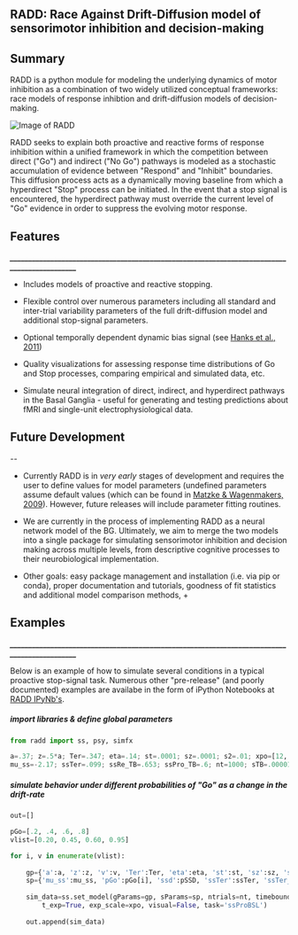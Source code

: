 ## RADD: Race Against Drift-Diffusion model of sensorimotor inhibition and decision-making

## Summary

RADD is a python module for modeling the underlying dynamics of motor inhibition
as a combination of two widely utilized conceptual frameworks: race models of response inhibtion
and drift-diffusion models of decision-making.

![Image of RADD](https://www.evernote.com/shard/s430/sh/8ce6464a-a304-411f-b26c-32162ceba3bc/56d47bbfbaf44a531a03c03fd4a21438/res/cc0f6f25-969a-44e7-a490-eec2386ee6ac/a.ssRe%20Final%20Fits%20and%20Figures.ipynb.jpg?resizeSmall&width=832&alpha=)

RADD seeks to explain both proactive and reactive forms of response inhibition within a unified
framework in which the competition between direct ("Go") and indirect ("No Go") pathways is modeled
as a stochastic accumulation of evidence between "Respond" and "Inhibit" boundaries. This diffusion 
process acts as a dynamically moving baseline from which a hyperdirect "Stop" process can be initiated. 
In the event that a stop signal is encountered, the hyperdirect pathway must override the current 
level of "Go" evidence in order to suppress the evolving motor response.



## Features
***_____________________________________________________________________________________________***

* Includes models of proactive and reactive stopping.

* Flexible control over numerous parameters including all standard and inter-trial
  variability parameters of the full drift-diffusion model and additional stop-signal
  parameters.

* Optional temporally dependent dynamic bias signal (see [Hanks et al., 2011](http://www.jneurosci.org/content/31/17/6339.full.pdf))

* Quality visualizations for assessing response time distributions of Go and Stop processes,
  comparing empirical and simulated data, etc.

* Simulate neural integration of direct, indirect, and hyperdirect pathways in the 
  Basal Ganglia - useful for generating and testing predictions about fMRI and 
  single-unit electrophysiological data.



## Future Development
--

* Currently RADD is in *very early* stages of development and requires the user to define values
  for model parameters (undefined parameters assume default values (which can be found in 
  [Matzke & Wagenmakers, 2009](http://www.ejwagenmakers.com/2009/MatzkeWagenmakers2009.pdf)).
  However, future releases will include parameter fitting routines.

* We are currently in the process of implementing RADD as a neural network model of the BG.
  Ultimately, we aim to merge the two models into a single package for simulating sensorimotor 
  inhibition and decision making across multiple levels, from descriptive cognitive processes 
  to their neurobiological implementation.

* Other goals: easy package management and installation (i.e. via pip or conda), proper 
  documentation and tutorials, goodness of fit statistics and additional model comparison
  methods, +



## Examples
***_____________________________________________________________________________________________***

Below is an example of how to simulate several conditions in a typical proactive stop-signal task.
Numerous other "pre-release" (and poorly documented) examples are availabe in the form of 
iPython Notebooks at [RADD IPyNb's](http://nbviewer.ipython.org/github/dunovank/pynb/tree/master/).


##### import libraries & define global parameters
```python
from radd import ss, psy, simfx

a=.37; z=.5*a; Ter=.347; eta=.14; st=.0001; sz=.0001; s2=.01; xpo=[12, 12.29]; pSSD=.450;
mu_ss=-2.17; ssTer=.099; ssRe_TB=.653; ssPro_TB=.6; nt=1000; sTB=.00001; ssTer_var=.0001
```

##### simulate behavior under different probabilities of "Go" as a change in the drift-rate
```python
out=[]

pGo=[.2, .4, .6, .8]
vlist=[0.20, 0.45, 0.60, 0.95]

for i, v in enumerate(vlist):
    
    gp={'a':a, 'z':z, 'v':v, 'Ter':Ter, 'eta':eta, 'st':st, 'sz':sz, 's2':s2}
    sp={'mu_ss':mu_ss, 'pGo':pGo[i], 'ssd':pSSD, 'ssTer':ssTer, 'ssTer_var':ssTer_var}
    
    sim_data=ss.set_model(gParams=gp, sParams=sp, ntrials=nt, timebound=ssPro_TB, 
    	t_exp=True, exp_scale=xpo, visual=False, task='ssProBSL')
    
    out.append(sim_data)
```
